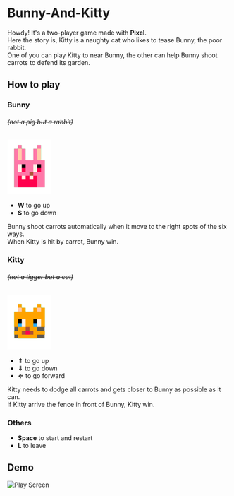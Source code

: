 # Bunny-And-Kitty
Howdy! It's a two-player game made with **Pixel**.  
Here the story is, Kitty is a naughty cat who likes to tease Bunny, the poor rabbit.  
One of you can play Kitty to near Bunny, the other can help Bunny shoot carrots to defend its garden.
## How to play  
### Bunny
###### *~~(not a pig but a rabbit)~~*
![Bunny](https://github.com/Pinkowo/Bunny-And-Kitty/blob/master/pics/Bunny.png)
* **W** to go up
* **S** to go down 

Bunny shoot carrots automatically when it move to the right spots of the six ways.  
When Kitty is hit by carrot, Bunny win.  

### Kitty
###### *~~(not a tigger but a cat)~~*
![Kitty](https://github.com/Pinkowo/Bunny-And-Kitty/blob/master/pics/Kitty.png)
* **⇑** to go up
* **⇓** to go down
* **⇐** to go forward  

Kitty needs to dodge all carrots and gets closer to Bunny as possible as it can.  
If Kitty arrive the fence in front of Bunny, Kitty win.  
### Others
* **Space** to start and restart
* **L** to leave  
## Demo
![Play Screen](https://github.com/Pinkowo/Bunny-And-Kitty/blob/master/pics/play.gif)
